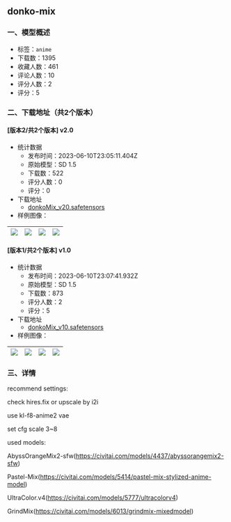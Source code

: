## donko-mix
### 一、模型概述

- 标签：`anime`
- 下载数：1395
- 收藏人数：461
- 评论人数：10
- 评分人数：2
- 评分：5

### 二、下载地址（共2个版本）

#### [版本2/共2个版本] v2.0

- 统计数据
  - 发布时间：2023-06-10T23:05:11.404Z
  - 原始模型：SD 1.5
  - 下载数：522
  - 评分人数：0
  - 评分：0
- 下载地址
  - [donkoMix_v20.safetensors](https://civitai.com/api/download/models/93395)
- 样例图像：

| <img src="https://image.civitai.com/xG1nkqKTMzGDvpLrqFT7WA/c566f58a-ef72-4f85-aa40-aba93d8a30ef/width=450/1102001.jpeg" /> | <img src="https://image.civitai.com/xG1nkqKTMzGDvpLrqFT7WA/4ed229bb-0519-4928-be69-2a83505865f4/width=450/1115613.jpeg" /> | <img src="https://image.civitai.com/xG1nkqKTMzGDvpLrqFT7WA/0e8cd468-e965-4014-8dcf-df25997bc8e6/width=450/1115610.jpeg" /> | <img src="https://image.civitai.com/xG1nkqKTMzGDvpLrqFT7WA/58141b59-5be7-4bbe-97cf-ed41c0b8d3a4/width=450/1102006.jpeg" /> |
| ---- | ---- | ---- | ---- |

#### [版本1/共2个版本] v1.0

- 统计数据
  - 发布时间：2023-06-10T23:07:41.932Z
  - 原始模型：SD 1.5
  - 下载数：873
  - 评分人数：2
  - 评分：5
- 下载地址
  - [donkoMix_v10.safetensors](https://civitai.com/api/download/models/8238)
- 样例图像：

| <img src="https://image.civitai.com/xG1nkqKTMzGDvpLrqFT7WA/d9f0e993-3cec-4936-c70d-be4599090800/width=450/77842.jpeg" /> | <img src="https://image.civitai.com/xG1nkqKTMzGDvpLrqFT7WA/59fb91ea-cf90-448f-b210-cb0467ca9000/width=450/77839.jpeg" /> | <img src="https://image.civitai.com/xG1nkqKTMzGDvpLrqFT7WA/59fabd2d-8aba-4ff6-adb4-19d5f8458a00/width=450/77835.jpeg" /> | <img src="https://image.civitai.com/xG1nkqKTMzGDvpLrqFT7WA/c88bf222-d559-4c03-5e52-c8f22855bf00/width=450/77834.jpeg" /> |
| ---- | ---- | ---- | ---- |


### 三、详情
<p>recommend settings:</p><p>check hires.fix or upscale by i2i</p><p>use kl-f8-anime2 vae</p><p>set cfg scale 3~8</p><p></p><p></p><p>used models:</p><p>AbyssOrangeMix2-sfw(<a target="_blank" rel="ugc" href="https://civitai.com/models/4437/abyssorangemix2-sfw">https://civitai.com/models/4437/abyssorangemix2-sfw</a>)</p><p>Pastel-Mix(<a target="_blank" rel="ugc" href="https://civitai.com/models/5414/pastel-mix-stylized-anime-model">https://civitai.com/models/5414/pastel-mix-stylized-anime-model</a>)</p><p>UltraColor.v4(<a target="_blank" rel="ugc" href="https://civitai.com/models/5777/ultracolorv4">https://civitai.com/models/5777/ultracolorv4</a>)</p><p>GrindMix(<a target="_blank" rel="ugc" href="https://civitai.com/models/6013/grindmix-mixedmodel">https://civitai.com/models/6013/grindmix-mixedmodel</a>)</p>